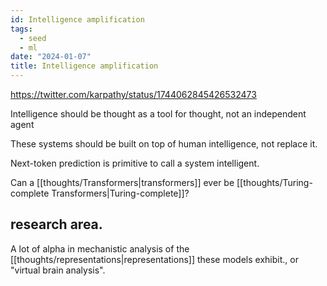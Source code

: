 ```yaml
---
id: Intelligence amplification
tags:
  - seed
  - ml
date: "2024-01-07"
title: Intelligence amplification
---
```


https://twitter.com/karpathy/status/1744062845426532473

Intelligence should be thought as a tool for thought, not an independent agent

These systems should be built on top of human intelligence, not replace it.

Next-token prediction is primitive to call a system intelligent.

Can a [[thoughts/Transformers|transformers]] ever be [[thoughts/Turing-complete Transformers|Turing-complete]]?

## research area.

A lot of alpha in mechanistic analysis of the [[thoughts/representations|representations]] these models exhibit., or "virtual brain analysis".
